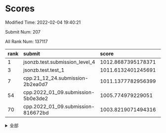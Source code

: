 # Scores

Modified Time: 2022-02-04 19:40:21

Submit Num: 207

All Rank Num: 137117

| rank |               submit               |       score        |       sigma        | pk_num |
| :--- | :--------------------------------- | :----------------- | :----------------- | :----- |
| 1    | jsonzb.test.submission_level_4     | 1012.8687395178371 | 0.7940475851110309 | 2654   |
| 3    | jsonzb.test.test_1                 | 1011.6132401245691 | 0.7980112089620965 | 2651   |
| 7    | cpp.21_12_24.submission-2b2ea0d7   | 1011.1377782956399 | 0.7850757843399234 | 2649   |
| 54   | cpp.2022_01_09.submission-5b0e3de2 | 1005.774979229051  | 0.7096097861697982 | 2654   |
| 70   | cpp.2022_01_09.submission-816672bd | 1003.8219071494316 | 0.7212262681441866 | 2649   |


<details>
<summary>全部</summary>

| rank |                 submit                 |       score        |       sigma        | pk_num |
| :--- | :------------------------------------- | :----------------- | :----------------- | :----- |
| 1    | jsonzb.test.submission_level_4         | 1012.8687395178371 | 0.7940475851110309 | 2654   |
| 2    | gobigger.level_3.submission_level_3_21 | 1011.8436028960177 | 0.7855805487764117 | 2646   |
| 3    | jsonzb.test.test_1                     | 1011.6132401245691 | 0.7980112089620965 | 2651   |
| 4    | gobigger.level_3.submission_level_3_16 | 1011.5525261245484 | 0.7897719781806132 | 2653   |
| 5    | gobigger.level_3.submission_level_3_0  | 1011.2404220078499 | 0.770495135291903  | 2650   |
| 6    | gobigger.level_3.submission_level_3_8  | 1011.1971417335636 | 0.7863300140190291 | 2646   |
| 7    | cpp.21_12_24.submission-2b2ea0d7       | 1011.1377782956399 | 0.7850757843399234 | 2649   |
| 8    | gobigger.level_3.submission_level_3_45 | 1010.8568227401329 | 0.7547492280894098 | 2654   |
| 9    | gobigger.level_3.submission_level_3_23 | 1010.7469581657618 | 0.7658324660053601 | 2652   |
| 10   | gobigger.level_3.submission_level_3_25 | 1010.7143470434678 | 0.7736862752712613 | 2651   |
| 11   | gobigger.level_3.submission_level_3_20 | 1010.6737350462405 | 0.7704164042166147 | 2647   |
| 12   | gobigger.level_3.submission_level_3_10 | 1010.6423374093708 | 0.7858430244431808 | 2648   |
| 13   | gobigger.level_3.submission_level_3_17 | 1010.5600551598117 | 0.7571134385914234 | 2644   |
| 14   | gobigger.level_3.submission_level_3_19 | 1010.5101110929866 | 0.7577475293416138 | 2648   |
| 15   | gobigger.level_3.submission_level_3_49 | 1010.4660384167386 | 0.7574174384449287 | 2645   |
| 16   | gobigger.level_3.submission_level_3_38 | 1010.4394250150261 | 0.7483178043618065 | 2650   |
| 17   | gobigger.level_3.submission_level_3_3  | 1010.3620958372154 | 0.7463764745934448 | 2649   |
| 18   | gobigger.level_3.submission_level_3_14 | 1010.2622007715971 | 0.7939966251286895 | 2646   |
| 19   | gobigger.level_3.submission_level_3_32 | 1010.2155061264289 | 0.7845079351526977 | 2648   |
| 20   | gobigger.level_3.submission_level_3_46 | 1010.1126984605919 | 0.7589557679255945 | 2646   |
| 21   | gobigger.level_3.submission_level_3_2  | 1010.0343998580723 | 0.7589802784815655 | 2651   |
| 22   | gobigger.level_3.submission_level_3_1  | 1009.9934386232002 | 0.7837497446152252 | 2652   |
| 23   | gobigger.level_3.submission_level_3_5  | 1009.9704502110952 | 0.7649864519193674 | 2649   |
| 24   | gobigger.level_3.submission_level_3_34 | 1009.9326379221006 | 0.758296313589547  | 2654   |
| 25   | gobigger.level_3.submission_level_3_40 | 1009.8783914503546 | 0.7501156662304749 | 2653   |
| 26   | gobigger.level_3.submission_level_3_43 | 1009.8690719892459 | 0.7547833322500398 | 2654   |
| 27   | gobigger.level_3.submission_level_3_48 | 1009.8628752895606 | 0.7502210961408192 | 2648   |
| 28   | gobigger.level_3.submission_level_3_13 | 1009.8397804925524 | 0.7714764891833098 | 2652   |
| 29   | gobigger.level_3.submission_level_3_31 | 1009.7888222474223 | 0.7741627790126183 | 2652   |
| 30   | gobigger.level_3.submission_level_3_41 | 1009.7840492038376 | 0.7615638439798423 | 2652   |
| 31   | gobigger.level_3.submission_level_3_26 | 1009.7773658881965 | 0.7585075907532977 | 2654   |
| 32   | gobigger.level_3.submission_level_3_12 | 1009.7766596620614 | 0.7602199740809878 | 2650   |
| 33   | gobigger.level_3.submission_level_3_15 | 1009.7670773125415 | 0.7593948752642573 | 2653   |
| 34   | gobigger.level_3.submission_level_3_37 | 1009.6726178749155 | 0.761211381753492  | 2648   |
| 35   | gobigger.level_3.submission_level_3_6  | 1009.6428268929349 | 0.759823892885631  | 2653   |
| 36   | gobigger.level_3.submission_level_3_4  | 1009.5160281597139 | 0.772521478998779  | 2647   |
| 37   | gobigger.level_3.submission_level_3_11 | 1009.5002135228889 | 0.7596060112791094 | 2642   |
| 38   | gobigger.level_3.submission_level_3_29 | 1009.4393747270441 | 0.7711455521119346 | 2645   |
| 39   | gobigger.level_3.submission_level_3_18 | 1009.3839288877788 | 0.7423937719145545 | 2645   |
| 40   | gobigger.level_3.submission_level_3_36 | 1009.3618912725705 | 0.743056896600432  | 2652   |
| 41   | gobigger.level_3.submission_level_3_27 | 1009.2721190980268 | 0.7386387971467995 | 2650   |
| 42   | gobigger.level_3.submission_level_3_22 | 1009.2361060006416 | 0.767790349857814  | 2646   |
| 43   | gobigger.level_3.submission_level_3_35 | 1009.1514745026079 | 0.7491886099691492 | 2645   |
| 44   | gobigger.level_3.submission_level_3_9  | 1009.1360430451024 | 0.7511859073254377 | 2655   |
| 45   | gobigger.level_3.submission_level_3_30 | 1009.1292519011695 | 0.7303804636133678 | 2650   |
| 46   | gobigger.level_3.submission_level_3_28 | 1009.0332385464202 | 0.75242310521922   | 2650   |
| 47   | gobigger.level_3.submission_level_3_47 | 1008.9204106967875 | 0.7608084005582741 | 2650   |
| 48   | gobigger.level_3.submission_level_3_42 | 1008.9086297299845 | 0.7434937105103254 | 2646   |
| 49   | gobigger.level_3.submission_level_3_7  | 1008.8068532685166 | 0.7324352554177826 | 2647   |
| 50   | gobigger.level_3.submission_level_3_44 | 1008.6012588032413 | 0.7459807906252325 | 2650   |
| 51   | gobigger.level_3.submission_level_3_39 | 1008.4882514360778 | 0.7540006170441762 | 2650   |
| 52   | gobigger.level_3.submission_level_3_24 | 1008.4550435032492 | 0.7338182406575532 | 2650   |
| 53   | gobigger.level_3.submission_level_3_33 | 1007.6334196593134 | 0.7396926752605313 | 2643   |
| 54   | cpp.2022_01_09.submission-5b0e3de2     | 1005.774979229051  | 0.7096097861697982 | 2654   |
| 55   | gobigger.level_1.submission_level_1_12 | 1005.1677393486356 | 0.7174496117207545 | 2645   |
| 56   | gobigger.level_1.submission_level_1_15 | 1004.9398674834225 | 0.7249446157994653 | 2652   |
| 57   | gobigger.level_1.submission_level_1_24 | 1004.5491239228584 | 0.7077440175311053 | 2649   |
| 58   | gobigger.level_1.submission_level_1_6  | 1004.4431168215647 | 0.721234947165681  | 2651   |
| 59   | gobigger.level_1.submission_level_1_5  | 1004.3231539243646 | 0.7243869069464608 | 2656   |
| 60   | gobigger.level_1.submission_level_1_23 | 1004.2507486488247 | 0.7221665863835387 | 2652   |
| 61   | gobigger.level_1.submission_level_1_8  | 1004.2239886865115 | 0.7111294930573111 | 2649   |
| 62   | gobigger.level_1.submission_level_1_16 | 1004.1780631362271 | 0.7101997838309753 | 2649   |
| 63   | gobigger.level_1.submission_level_1_27 | 1004.0972528718246 | 0.712235665356962  | 2653   |
| 64   | gobigger.level_1.submission_level_1_45 | 1004.0367828505508 | 0.7232377409885064 | 2646   |
| 65   | gobigger.level_1.submission_level_1_36 | 1004.0241230339427 | 0.7109118299131235 | 2653   |
| 66   | gobigger.level_1.submission_level_1_4  | 1003.9094766867457 | 0.7171620875822056 | 2653   |
| 67   | gobigger.level_1.submission_level_1_42 | 1003.8886755868908 | 0.7249902374762328 | 2647   |
| 68   | gobigger.level_1.submission_level_1_2  | 1003.8871730652437 | 0.7199474146737478 | 2652   |
| 69   | gobigger.level_1.submission_level_1_48 | 1003.8733108829081 | 0.7236348990637778 | 2646   |
| 70   | cpp.2022_01_09.submission-816672bd     | 1003.8219071494316 | 0.7212262681441866 | 2649   |
| 71   | gobigger.level_1.submission_level_1_9  | 1003.8142438653874 | 0.7252001941206773 | 2655   |
| 72   | gobigger.level_1.submission_level_1_32 | 1003.7927631133855 | 0.7147413291963128 | 2653   |
| 73   | gobigger.level_1.submission_level_1_31 | 1003.7790486407199 | 0.7230338302435748 | 2646   |
| 74   | gobigger.level_1.submission_level_1_14 | 1003.7196531847918 | 0.7270748237895315 | 2650   |
| 75   | gobigger.level_1.submission_level_1_43 | 1003.7137030056087 | 0.7168754461613442 | 2650   |
| 76   | gobigger.level_1.submission_level_1_25 | 1003.6630362311523 | 0.7086036551724961 | 2649   |
| 77   | gobigger.level_1.submission_level_1_17 | 1003.6463134760629 | 0.7150623302279991 | 2648   |
| 78   | gobigger.level_1.submission_level_1_39 | 1003.4933354308805 | 0.7074319726701497 | 2656   |
| 79   | gobigger.level_1.submission_level_1_26 | 1003.4766057150106 | 0.7190413194188954 | 2647   |
| 80   | gobigger.level_1.submission_level_1_46 | 1003.4444476303016 | 0.7148590700975257 | 2649   |
| 81   | gobigger.level_1.submission_level_1_0  | 1003.4218326772949 | 0.7133511460509294 | 2648   |
| 82   | gobigger.level_1.submission_level_1_34 | 1003.4177942055642 | 0.7187220974832289 | 2647   |
| 83   | gobigger.level_1.submission_level_1_28 | 1003.3300628127572 | 0.7205227731187556 | 2650   |
| 84   | gobigger.level_1.submission_level_1_44 | 1003.2966602868524 | 0.7035090665768913 | 2645   |
| 85   | gobigger.level_1.submission_level_1_47 | 1003.2403876026501 | 0.7116878784067239 | 2652   |
| 86   | gobigger.level_1.submission_level_1_40 | 1003.1187337326537 | 0.7077380998069394 | 2650   |
| 87   | gobigger.level_1.submission_level_1_49 | 1003.115636439154  | 0.721658194815807  | 2651   |
| 88   | gobigger.level_1.submission_level_1_20 | 1003.1030535795167 | 0.7085588327349601 | 2654   |
| 89   | gobigger.level_1.submission_level_1_11 | 1002.9131740813772 | 0.7159250168865057 | 2652   |
| 90   | gobigger.level_1.submission_level_1_3  | 1002.8868801549421 | 0.7235803933272007 | 2644   |
| 91   | gobigger.level_1.submission_level_1_33 | 1002.8482625593479 | 0.719406726577488  | 2650   |
| 92   | gobigger.level_1.submission_level_1_21 | 1002.8421691137436 | 0.7192636615576676 | 2650   |
| 93   | gobigger.level_1.submission_level_1_22 | 1002.741956710181  | 0.7132270508310231 | 2651   |
| 94   | gobigger.level_1.submission_level_1_18 | 1002.7173966096954 | 0.7131049890214705 | 2644   |
| 95   | gobigger.level_1.submission_level_1_13 | 1002.5720060536162 | 0.7213026624961248 | 2644   |
| 96   | gobigger.level_1.submission_level_1_29 | 1002.5418328486209 | 0.7062650247142392 | 2646   |
| 97   | gobigger.level_1.submission_level_1_10 | 1002.5336352500296 | 0.7057124769635756 | 2652   |
| 98   | gobigger.level_1.submission_level_1_30 | 1002.3340763467954 | 0.7199756425259519 | 2642   |
| 99   | gobigger.level_1.submission_level_1_37 | 1002.2704204376136 | 0.718987773312369  | 2648   |
| 100  | gobigger.level_1.submission_level_1_1  | 1002.256663649803  | 0.7151545876034007 | 2650   |
| 101  | gobigger.level_1.submission_level_1_7  | 1002.1335599867225 | 0.710181122169438  | 2648   |
| 102  | gobigger.level_1.submission_level_1_19 | 1002.0587751643167 | 0.7198192906593971 | 2646   |
| 103  | gobigger.level_1.submission_level_1_35 | 1002.0358519941943 | 0.7234781410657136 | 2647   |
| 104  | gobigger.level_1.submission_level_1_38 | 1001.9731750345397 | 0.7266267962938702 | 2655   |
| 105  | gobigger.level_1.submission_level_1_41 | 1001.7379878160975 | 0.7167213882165554 | 2651   |
| 106  | gobigger.random.submission_random_35   | 998.1002409524674  | 0.7052413717549453 | 2653   |
| 107  | gobigger.random.submission_random_44   | 997.2730830852018  | 0.7069969561373101 | 2648   |
| 108  | gobigger.random.submission_random_3    | 997.2065273241061  | 0.7134597133389018 | 2652   |
| 109  | gobigger.random.submission_random_47   | 997.1534731331063  | 0.706273915228966  | 2653   |
| 110  | gobigger.random.submission_random_23   | 997.0699632681132  | 0.7238270289437189 | 2649   |
| 111  | gobigger.random.submission_random_48   | 996.9544426405553  | 0.708454169102296  | 2644   |
| 112  | gobigger.random.submission_random_21   | 996.6578547608552  | 0.7152515915918475 | 2653   |
| 113  | gobigger.random.submission_random_46   | 996.6299904873559  | 0.7134109944947271 | 2651   |
| 114  | gobigger.random.submission_random_36   | 996.5993701413327  | 0.7143265870897446 | 2646   |
| 115  | gobigger.random.submission_random_37   | 996.5364283629272  | 0.7115843971938898 | 2657   |
| 116  | gobigger.random.submission_random_29   | 996.474951149492   | 0.7145921654889626 | 2647   |
| 117  | gobigger.random.submission_random_24   | 996.4083373433176  | 0.7143730391106528 | 2650   |
| 118  | gobigger.random.submission_random_11   | 996.3524509631969  | 0.7007727223352767 | 2650   |
| 119  | gobigger.random.submission_random_28   | 996.3243391624175  | 0.7131058474471507 | 2652   |
| 120  | gobigger.random.submission_random_1    | 996.2906253534906  | 0.709683147388829  | 2649   |
| 121  | gobigger.random.submission_random_4    | 996.2473793010852  | 0.6958163989271153 | 2654   |
| 122  | gobigger.random.submission_random_38   | 996.1394110986363  | 0.7180497656242268 | 2649   |
| 123  | gobigger.random.submission_random_27   | 996.1209265312483  | 0.708489631930026  | 2651   |
| 124  | gobigger.random.submission_random_15   | 996.1097836770891  | 0.7136574719744566 | 2650   |
| 125  | gobigger.random.submission_random_30   | 996.0999699813294  | 0.707971955166091  | 2651   |
| 126  | gobigger.random.submission_random_13   | 995.9642336864732  | 0.7075020616974376 | 2650   |
| 127  | gobigger.random.submission_random_19   | 995.9473525220454  | 0.7052069231833699 | 2652   |
| 128  | gobigger.random.submission_random_18   | 995.9126843392966  | 0.7194051986116112 | 2649   |
| 129  | gobigger.random.submission_random_31   | 995.8947910474611  | 0.716755260569374  | 2648   |
| 130  | gobigger.random.submission_random_16   | 995.7995319046288  | 0.7014643498343865 | 2649   |
| 131  | gobigger.random.submission_random_43   | 995.7468837758131  | 0.7159315757291631 | 2654   |
| 132  | gobigger.random.submission_random_42   | 995.7389994554967  | 0.71855913211599   | 2648   |
| 133  | gobigger.random.submission_random_41   | 995.7189894955546  | 0.7081218331948292 | 2650   |
| 134  | gobigger.random.submission_random_25   | 995.6675700830403  | 0.7138683266187286 | 2648   |
| 135  | gobigger.random.submission_random_9    | 995.6637944803819  | 0.7174707703660861 | 2651   |
| 136  | gobigger.random.submission_random_2    | 995.5890919778121  | 0.7135292305660398 | 2649   |
| 137  | gobigger.random.submission_random_17   | 995.5843539180798  | 0.7178847981161741 | 2647   |
| 138  | gobigger.random.submission_random_8    | 995.5552689361905  | 0.7142736414160056 | 2646   |
| 139  | gobigger.random.submission_random_45   | 995.5434832426781  | 0.7081944354873444 | 2648   |
| 140  | gobigger.random.submission_random_20   | 995.517077701966   | 0.7086039286488535 | 2647   |
| 141  | gobigger.random.submission_random_5    | 995.5063496981516  | 0.714460576697129  | 2645   |
| 142  | gobigger.random.submission_random_6    | 995.4871807936934  | 0.7241077937993885 | 2651   |
| 143  | gobigger.random.submission_random_40   | 995.4682741751686  | 0.7108976497606011 | 2651   |
| 144  | gobigger.random.submission_random_39   | 995.4432763727665  | 0.7059224300133704 | 2650   |
| 145  | gobigger.random.submission_random_7    | 995.4003605586386  | 0.70970457931842   | 2648   |
| 146  | gobigger.random.submission_random_22   | 995.2921451833156  | 0.7201473515595576 | 2651   |
| 147  | gobigger.random.submission_random_10   | 995.2612559524692  | 0.7034452761285596 | 2654   |
| 148  | gobigger.random.submission_random_14   | 995.1917678436456  | 0.7158463889404014 | 2649   |
| 149  | gobigger.random.submission_random_0    | 995.1332183787765  | 0.7154512490021769 | 2652   |
| 150  | gobigger.random.submission_random_32   | 995.0990786247581  | 0.7264145854936584 | 2645   |
| 151  | gobigger.random.submission_random_49   | 995.0733933080879  | 0.7257859292209894 | 2648   |
| 152  | gobigger.random.submission_random_33   | 994.9599921727228  | 0.7220871835651261 | 2649   |
| 153  | gobigger.random.submission_random_12   | 994.6325932491826  | 0.71485501036434   | 2646   |
| 154  | gobigger.random.submission_random_26   | 994.5403240091537  | 0.7192760487803094 | 2653   |
| 155  | gobigger.random.submission_random_34   | 994.3795291552569  | 0.7101131667902747 | 2651   |
| 156  | gobigger.level_2.submission_level_2_14 | 994.1596889649475  | 0.7308848407918612 | 2646   |
| 157  | gobigger.level_2.submission_level_2_46 | 993.9316817178205  | 0.75319784813857   | 2654   |
| 158  | gobigger.level_2.submission_level_2_31 | 993.7426809211405  | 0.7400625038781942 | 2652   |
| 159  | gobigger.level_2.submission_level_2_42 | 993.7054236221483  | 0.7276920145795012 | 2651   |
| 160  | gobigger.level_2.submission_level_2_23 | 993.6559541274228  | 0.7381275626077848 | 2650   |
| 161  | gobigger.level_2.submission_level_2_47 | 993.5530570673345  | 0.7383706303503421 | 2649   |
| 162  | gobigger.level_2.submission_level_2_12 | 993.3084448191304  | 0.7387941176334413 | 2654   |
| 163  | gobigger.level_2.submission_level_2_49 | 993.0328149467754  | 0.7392006658212437 | 2648   |
| 164  | gobigger.level_2.submission_level_2_27 | 993.0294876079255  | 0.745400805864739  | 2648   |
| 165  | gobigger.level_2.submission_level_2_26 | 992.9937651224886  | 0.733828402638915  | 2650   |
| 166  | gobigger.level_2.submission_level_2_19 | 992.965807989112   | 0.742733755312348  | 2649   |
| 167  | gobigger.level_2.submission_level_2_6  | 992.9656241537078  | 0.7321482422850997 | 2647   |
| 168  | gobigger.level_2.submission_level_2_40 | 992.8614457406284  | 0.7390040292172606 | 2653   |
| 169  | gobigger.level_2.submission_level_2_36 | 992.704669836103   | 0.7414706421818591 | 2649   |
| 170  | gobigger.level_2.submission_level_2_13 | 992.6594579119558  | 0.7435744903720224 | 2649   |
| 171  | gobigger.level_2.submission_level_2_28 | 992.5877143908319  | 0.7299037726328188 | 2652   |
| 172  | gobigger.level_2.submission_level_2_25 | 992.5568663201473  | 0.7655027957251967 | 2648   |
| 173  | gobigger.level_2.submission_level_2_39 | 992.4617808131225  | 0.7307912373828156 | 2645   |
| 174  | gobigger.level_2.submission_level_2_7  | 992.4269518104932  | 0.7228840827717261 | 2652   |
| 175  | gobigger.level_2.submission_level_2_43 | 992.3305344908945  | 0.7430223765570856 | 2650   |
| 176  | gobigger.level_2.submission_level_2_9  | 992.306191149686   | 0.7313054755691439 | 2651   |
| 177  | gobigger.level_2.submission_level_2_48 | 992.2873712625815  | 0.7338084201264844 | 2645   |
| 178  | gobigger.level_2.submission_level_2_2  | 992.1762924940635  | 0.739544252955787  | 2650   |
| 179  | gobigger.level_2.submission_level_2_15 | 992.1201942315887  | 0.7365522365563009 | 2651   |
| 180  | gobigger.level_2.submission_level_2_37 | 992.0619968980765  | 0.7515581897096513 | 2649   |
| 181  | gobigger.level_2.submission_level_2_4  | 992.0522469345652  | 0.759904497595567  | 2651   |
| 182  | gobigger.level_2.submission_level_2_32 | 991.9251038701436  | 0.7472694528470204 | 2650   |
| 183  | gobigger.level_2.submission_level_2_22 | 991.9173062660146  | 0.7361880421307574 | 2649   |
| 184  | gobigger.level_2.submission_level_2_33 | 991.8883358336922  | 0.762294250115715  | 2651   |
| 185  | gobigger.level_2.submission_level_2_10 | 991.850607354586   | 0.7383549969864968 | 2648   |
| 186  | gobigger.level_2.submission_level_2_34 | 991.8046005033607  | 0.7598495730329895 | 2646   |
| 187  | gobigger.level_2.submission_level_2_16 | 991.7994842297527  | 0.7534690925987835 | 2648   |
| 188  | gobigger.level_2.submission_level_2_41 | 991.5665856438559  | 0.7584793403338325 | 2655   |
| 189  | gobigger.level_2.submission_level_2_3  | 991.4895398330011  | 0.766290272389035  | 2647   |
| 190  | gobigger.level_2.submission_level_2_30 | 991.4744966345336  | 0.7464173322373964 | 2652   |
| 191  | gobigger.level_2.submission_level_2_8  | 991.4506680911497  | 0.7500032125407501 | 2648   |
| 192  | gobigger.level_2.submission_level_2_20 | 991.4392064782382  | 0.7657303552728467 | 2653   |
| 193  | gobigger.level_2.submission_level_2_1  | 991.2985384064926  | 0.7780631822464277 | 2654   |
| 194  | gobigger.level_2.submission_level_2_17 | 991.2919575200048  | 0.7318246899180905 | 2654   |
| 195  | gobigger.level_2.submission_level_2_44 | 991.186237317539   | 0.770084614874083  | 2651   |
| 196  | gobigger.level_2.submission_level_2_29 | 991.1793698871668  | 0.7484919322253392 | 2650   |
| 197  | gobigger.level_2.submission_level_2_5  | 991.1069037946854  | 0.764485396362227  | 2650   |
| 198  | gobigger.level_2.submission_level_2_45 | 991.0193865142705  | 0.7568123987552736 | 2646   |
| 199  | gobigger.level_2.submission_level_2_18 | 991.0107699974538  | 0.7486402250294615 | 2647   |
| 200  | gobigger.level_2.submission_level_2_21 | 990.7749891093639  | 0.7447194528729593 | 2647   |
| 201  | gobigger.level_2.submission_level_2_38 | 990.7267253640191  | 0.7564378725706693 | 2644   |
| 202  | gobigger.level_2.submission_level_2_35 | 990.4824283422204  | 0.7614212507863863 | 2653   |
| 203  | gobigger.level_2.submission_level_2_11 | 990.4015353066942  | 0.7717697575682186 | 2655   |
| 204  | gobigger.level_2.submission_level_2_24 | 990.314726330071   | 0.7698374188902463 | 2653   |
| 205  | gobigger.level_2.submission_level_2_0  | 989.9507131236005  | 0.7668576439308333 | 2645   |
| 206  | gobigger.none.submission_none_0        | 977.4462846146938  | 1.4185101536359224 | 2648   |
| 207  | gobigger.none.submission_none_1        | 976.6806340442199  | 1.4848002006502774 | 2655   |

</details>